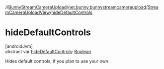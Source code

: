 //[BunnyStreamCameraUpload](../../../index.md)/[net.bunny.bunnystreamcameraupload](../index.md)/[StreamCameraUploadView](index.md)/[hideDefaultControls](hide-default-controls.md)

# hideDefaultControls

[androidJvm]\
abstract var [hideDefaultControls](hide-default-controls.md): [Boolean](https://kotlinlang.org/api/core/kotlin-stdlib/kotlin/-boolean/index.html)

Hides default controls, if you plan to use your own